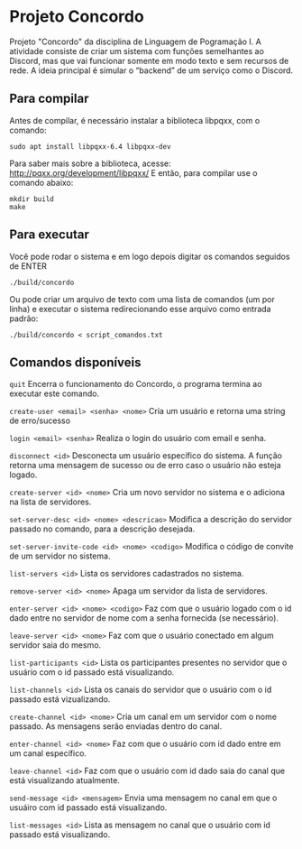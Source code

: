 # Projeto Concordo

Projeto "Concordo" da disciplina de Linguagem de Pogramação I.
A atividade consiste de criar um sistema com funções semelhantes ao Discord, mas que vai funcionar somente em modo texto e sem recursos de rede.
A ideia principal é simular o “backend” de um serviço como o Discord.

## Para compilar

Antes de compilar, é necessário instalar a biblioteca libpqxx, com o comando:

```console
sudo apt install libpqxx-6.4 libpqxx-dev
```

Para saber mais sobre a biblioteca, acesse: http://pqxx.org/development/libpqxx/
E então, para compilar use o comando abaixo:

```console
mkdir build
make
```

## Para executar

Você pode rodar o sistema e em logo depois digitar os comandos seguidos de ENTER

```console
./build/concordo
```

Ou pode criar um arquivo de texto com uma lista de comandos (um por linha) e executar o sistema redirecionando esse arquivo como entrada padrão:

```console
./build/concordo < script_comandos.txt
```

## Comandos disponíveis

`quit`
Encerra o funcionamento do Concordo, o programa termina ao executar este comando.

`create-user <email> <senha> <nome>`
Cria um usuário e retorna uma string de erro/sucesso

`login <email> <senha>`
Realiza o login do usuário com email e senha.

`disconnect <id>`
Desconecta um usuário específico do sistema. A função retorna uma mensagem de sucesso ou de erro caso o usuário não esteja logado.

`create-server <id> <nome>`
Cria um novo servidor no sistema e o adiciona na lista de servidores.

`set-server-desc <id> <nome> <descricao>`
Modifica a descrição do servidor passado no comando, para a descrição desejada.

`set-server-invite-code <id> <nome> <codigo>`
Modifica o código de convite de um servidor no sistema.

`list-servers <id>`
Lista os servidores cadastrados no sistema.

`remove-server <id> <nome>`
Apaga um servidor da lista de servidores.

`enter-server <id> <nome> <codigo>`
Faz com que o usuário logado com o id dado entre no servidor de nome com a senha fornecida
(se necessário).

`leave-server <id> <nome>`
Faz com que o usuário conectado em algum servidor saia do mesmo.

`list-participants <id>`
Lista os participantes presentes no servidor que o usuário com o id passado está visualizando.

`list-channels <id>`
Lista os canais do servidor que o usuário com o id passado está vizualizando.

`create-channel <id> <nome>`
Cria um canal em um servidor com o nome passado. As mensagens serão enviadas dentro do canal.

`enter-channel <id> <nome>`
Faz com que o usuário com id dado entre em um canal específico.

`leave-channel <id>`
Faz com que o usuário com id dado saia do canal que está visualizando atualmente.

`send-message <id> <mensagem>`
Envia uma mensagem no canal em que o usuáiro com id passado está visualizando.

`list-messages <id>`
Lista as mensagem no canal que o usuário com id passado está visualizando.
